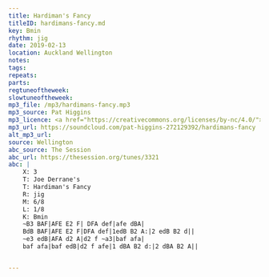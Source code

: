 ```yaml
---
title: Hardiman's Fancy
titleID: hardimans-fancy.md
key: Bmin
rhythm: jig
date: 2019-02-13
location: Auckland Wellington
notes:
tags:
repeats: 
parts: 
regtuneoftheweek:
slowtuneoftheweek:
mp3_file: /mp3/hardimans-fancy.mp3
mp3_source: Pat Higgins
mp3_licence: <a href="https://creativecommons.org/licenses/by-nc/4.0/">CC-BY-NC-4.0</a>
mp3_url: https://soundcloud.com/pat-higgins-272129392/hardimans-fancy
alt_mp3_url:
source: Wellington
abc_source: The Session
abc_url: https://thesession.org/tunes/3321
abc: |
    X: 3
    T: Joe Derrane's
    T: Hardiman's Fancy
    R: jig
    M: 6/8
    L: 1/8
    K: Bmin
    ~B3 BAF|AFE E2 F| DFA def|afe dBA|
    BdB BAF|AFE E2 F|DFA def|1edB B2 A:|2 edB B2 d||
    ~e3 edB|AFA d2 A|d2 f ~a3|baf afa|
    baf afa|baf edB|d2 f afe|1 dBA B2 d:|2 dBA B2 A||


---
```

